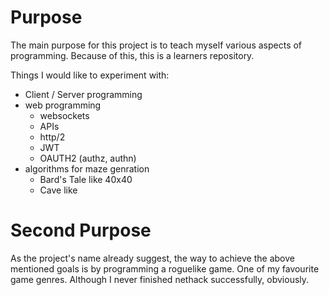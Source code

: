 # Purpose

The main purpose for this project is to teach myself various aspects
of programming. Because of this, this is a learners repository.

Things I would like to experiment with:
* Client / Server programming
* web programming
	* websockets
	* APIs
	* http/2
	* JWT
	* OAUTH2 (authz, authn)
* algorithms for maze genration
	* Bard's Tale like 40x40
	* Cave like

# Second Purpose

As the project's name already suggest, the way to achieve the above
mentioned goals is by programming a roguelike game. One of my favourite
game genres. Although I never finished nethack successfully, obviously.
